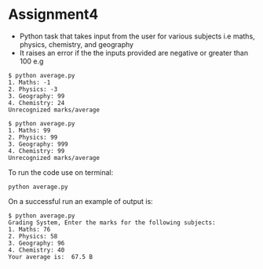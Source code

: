 # Assignment4

- Python task that takes input from the user for various subjects i.e maths, physics, chemistry, and geography
- It raises an error if the the inputs provided are negative or greater than 100 e.g
```
$ python average.py
1. Maths: -1
2. Physics: -3
3. Geography: 99
4. Chemistry: 24
Unrecognized marks/average

$ python average.py
1. Maths: 99
2. Physics: 99
3. Geography: 999
4. Chemistry: 99
Unrecognized marks/average
```
To run the code use on terminal:
```
python average.py
```
On a successful run an example of output is:
```
$ python average.py
Grading System, Enter the marks for the following subjects:
1. Maths: 76
2. Physics: 58
3. Geography: 96
4. Chemistry: 40
Your average is:  67.5 B
```
